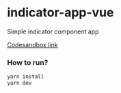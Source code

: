 # indicator-app-vue

Simple indicator component app

[Codesandbox link](https://codesandbox.io/s/indicator-app-vue-forked-3cvffx)

### How to run?

```bash
yarn install
yarn dev
```
